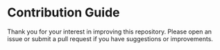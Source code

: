 # Contribution Guide

Thank you for your interest in improving this repository. Please open an issue or submit a pull request if you have suggestions or improvements.
